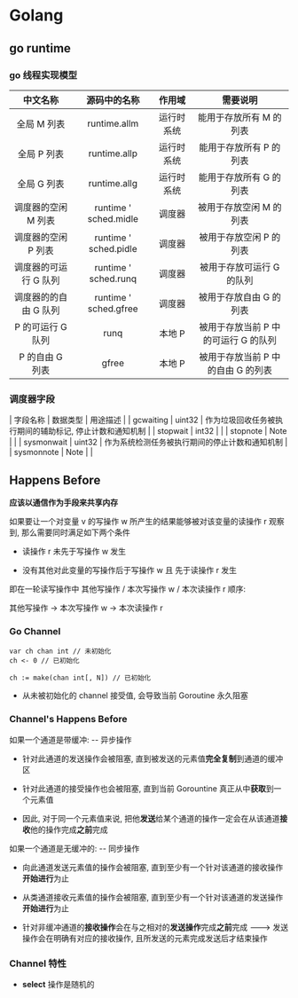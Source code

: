 # Golang

## go runtime

### go 线程实现模型

| 中文名称              | 源码中的名称          | 作用域     | 需要说明                             |
| :--:                  | :--:                  | :--:       | :--:                                 |
| 全局 M 列表           | runtime.allm          | 运行时系统 | 能用于存放所有 M 的列表              |
| 全局 P 列表           | runtime.allp          | 运行时系统 | 能用于存放所有 P 的列表              |
| 全局 G 列表           | runtime.allg          | 运行时系统 | 能用于存放所有 G 的列表              |
| 调度器的空闲 M 列表   | runtime ' sched.midle | 调度器     | 被用于存放空闲 M 的列表              |
| 调度器的空闲 P 列表   | runtime ' sched.pidle | 调度器     | 被用于存放空闲 P 的列表              |
| 调度器的可运行 G 队列 | runtime ' sched.runq  | 调度器     | 被用于存放可运行 G 的队列            |
| 调度器的的自由 G 队列 | runtime ' sched.gfree | 调度器     | 被用于存放自由 G 的列表              |
| P 的可运行 G 队列     | runq                  | 本地 P     | 被用于存放当前 P 中的可运行 G 的队列 |
| P 的自由 G 列表       | gfree                 | 本地 P     | 被用于存放当前 P 中的自由 G 的列表   |

### 调度器字段

| 字段名称   | 数据类型 | 用途描述                                                 |
| gcwaiting  | uint32   | 作为垃圾回收任务被执行期间的辅助标记, 停止计数和通知机制 |
| stopwait   | int32    |                                                          |
| stopnote   | Note     |                                                          |
| sysmonwait | uint32   | 作为系统检测任务被执行期间的停止计数和通知机制           |
| sysmonnote | Note     |                                                          |

## Happens Before

**应该以通信作为手段来共享内存**

如果要让一个对变量 v 的写操作 w 所产生的结果能够被对该变量的读操作 r 观察到, 那么需要同时满足如下两个条件

- 读操作 r 未先于写操作 w 发生

- 没有其他对此变量的写操作后于写操作 w 且 先于读操作 r 发生

即在一轮读写操作中 其他写操作 / 本次写操作 w / 本次读操作 r
顺序:

其他写操作 -> 本次写操作 w -> 本次读操作 r

### Go Channel

```golang
var ch chan int // 未初始化
ch <- 0 // 已初始化

ch := make(chan int[, N]) // 已初始化
```

- 从未被初始化的 channel 接受值, 会导致当前 Goroutine 永久阻塞

### Channel's Happens Before

如果一个通道是带缓冲: -- 异步操作

- 针对此通道的发送操作会被阻塞, 直到被发送的元素值**完全复制**到通道的缓冲区

- 针对此通道的接受操作也会被阻塞, 直到当前 Gorountine 真正从中**获取**到一个元素值

- 因此, 对于同一个元素值来说, 把他**发送**给某个通道的操作一定会在从该通道**接收**他的操作完成**之前**完成

如果一个通道是无缓冲的: -- 同步操作

- 向此通道发送元素值的操作会被阻塞, 直到至少有一个针对该通道的接收操作**开始进行**为止

- 从类通道接收元素值的操作会被阻塞, 直到至少有一个针对该通道的发送操作**开始进行**为止

- 针对非缓冲通道的**接收操作**会在与之相对的**发送操作**完成**之前**完成 ---> 发送操作会在明确有对应的接收操作, 且所发送的元素完成发送后才结束操作

### Channel 特性

- **select** 操作是随机的
